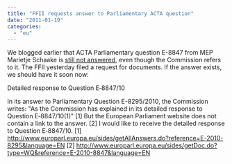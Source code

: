 ```yaml
---
title: "FFII requests answer to Parliamentary ACTA question"
date: "2011-01-19"
categories: 
  - "eu"
---
```


We blogged earlier that ACTA Parliamentary question E-8847 from MEP Marietje Schaake is [still not answered](http://acta.ffii.org/wordpress/?p=342), even though the Commission refers to it. The FFII yesterday filed a request for documents. If the answer exists, we should have it soon now:

Detailed response to Question E‑8847/10

In its answer to Parliamentary Question E-8295/2010, the Commission writes: "As the Commission has explained in its detailed response to Question E‑8847/10(1)" \[1\] But the European Parliament website does not contain a link to the answer. \[2\] I would like to receive the detailed response to Question E‑8847/10. \[1\] http://www.europarl.europa.eu/sides/getAllAnswers.do?reference=E-2010-8295&language=EN \[2\] http://www.europarl.europa.eu/sides/getDoc.do?type=WQ&reference=E-2010-8847&language=EN
